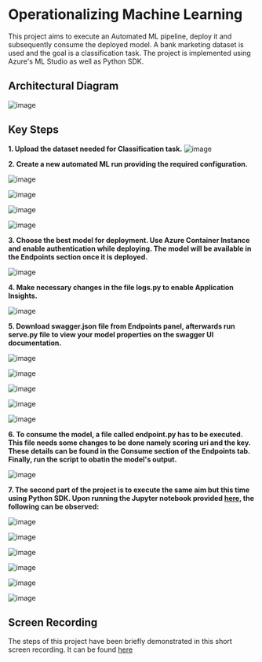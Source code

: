 # Operationalizing Machine Learning

This project aims to execute an Automated ML pipeline, deploy it and subsequently consume the deployed model. A bank marketing dataset is used and the goal is a classification task. The project is implemented using Azure's ML Studio as well as Python SDK. 

## Architectural Diagram

![image](https://github.com/gunisha30/Azure-MlOps/blob/main/Screenshots/flowchart.png)

## Key Steps

**1. Upload the dataset needed for Classification task.**
![image](https://github.com/gunisha30/Azure-MlOps/blob/main/Screenshots/dataset.png)


**2. Create a new automated ML run providing the required configuration.**

![image](https://github.com/gunisha30/Azure-MlOps/blob/main/Screenshots/automlrundetails.png)

![image](https://github.com/gunisha30/Azure-MlOps/blob/main/Screenshots/automlrundetails2.png)

![image](https://github.com/gunisha30/Azure-MlOps/blob/main/Screenshots/automlrunmodels.png)

![image](https://github.com/gunisha30/Azure-MlOps/blob/main/Screenshots/best-model-accuracy.png)


**3. Choose the best model for deployment. Use Azure Container Instance and enable authentication while deploying. The model will be available in the Endpoints section once it is deployed.**

![image](https://github.com/gunisha30/Azure-MlOps/blob/main/Screenshots/deploy-success.png)


**4. Make necessary changes in the file logs.py to enable Application Insights.** 

![image](https://github.com/gunisha30/Azure-MlOps/blob/main/Screenshots/proof%20of%20app%20insight.png)


**5. Download swagger.json file from Endpoints panel, afterwards run serve.py file to view your model properties on the swagger UI documentation.**

![image](https://github.com/gunisha30/Azure-MlOps/blob/main/Screenshots/docker%20image.png)

![image](https://github.com/gunisha30/Azure-MlOps/blob/main/Screenshots/logspyfile.png)

![image](https://github.com/gunisha30/Azure-MlOps/blob/main/Screenshots/swaggersh.png)

![image](https://github.com/gunisha30/Azure-MlOps/blob/main/Screenshots/service-inputs-swagger.png)

![image](https://github.com/gunisha30/Azure-MlOps/blob/main/Screenshots/swagger-deployedmodel.png)


**6. To consume the model, a file called endpoint.py has to be executed. This file needs some changes to be done namely scoring uri and the key. These details can be found in the Consume section of the Endpoints tab. Finally, run the script to obatin the model's output.**

![image](https://github.com/gunisha30/Azure-MlOps/blob/main/Screenshots/endpointpyfile.png)


**7. The second part of the project is to execute the same aim but this time using Python SDK. Upon running the Jupyter notebook provided [here](https://github.com/gunisha30/Azure-MlOps/blob/main/aml-pipelines-with-automated-machine-learning-step.ipynb), the following can be observed:** 

![image](https://github.com/gunisha30/Azure-MlOps/blob/main/Screenshots/pipeline1.png)

![image](https://github.com/gunisha30/Azure-MlOps/blob/main/Screenshots/pipeline2.png)

![image](https://github.com/gunisha30/Azure-MlOps/blob/main/Screenshots/pipelines%20finished.png)

![image](https://github.com/gunisha30/Azure-MlOps/blob/main/Screenshots/pipeline%20finished%20jupy%20nb.png)

![image](https://github.com/gunisha30/Azure-MlOps/blob/main/Screenshots/jupynb.png)

![image](https://github.com/gunisha30/Azure-MlOps/blob/main/Screenshots/jupynb%20run%20details.png)


## Screen Recording
The steps of this project have been briefly demonstrated in this short screen recording. It can be found [here](https://drive.google.com/file/d/111UbZK_HRux3Z7MkVkE4YsOn6PAH-B5N/view?usp=sharing)
